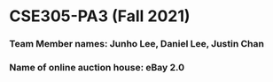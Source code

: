 # CSE305-PA3 (Fall 2021)
### Team Member names: Junho Lee, Daniel Lee, Justin Chan 
### Name of online auction house: eBay 2.0
